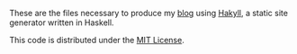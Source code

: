 These are the files necessary to produce my [blog](http://www.austinrochford.com) using [Hakyll](http://jaspervdj.be/hakyll/), a static site generator written in Haskell.

This code is distributed under the [MIT License](http://opensource.org/licenses/MIT).
